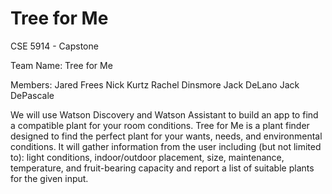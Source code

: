# Tree for Me

CSE 5914 - Capstone

Team Name: Tree for Me

Members:
Jared Frees
Nick Kurtz
Rachel Dinsmore
Jack DeLano
Jack DePascale

We will use Watson Discovery and Watson Assistant to build an app to find a compatible plant for your room conditions. Tree for Me is a plant finder designed to find the perfect plant for your wants, needs, and environmental conditions. It will gather information from the user including (but not limited to): light conditions, indoor/outdoor placement, size, maintenance, temperature, and fruit-bearing capacity and report a list of suitable plants for the given input.
